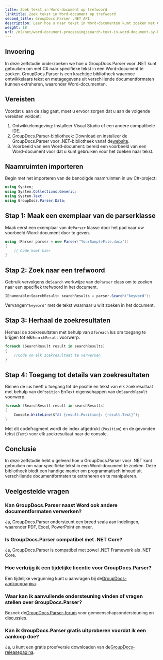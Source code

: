 ```yaml
---
title: Zoek tekst in Word-document op trefwoord
linktitle: Zoek tekst in Word-document op trefwoord
second_title: GroupDocs.Parser .NET API
description: Leer hoe u naar tekst in Word-documenten kunt zoeken met GroupDocs.Parser voor .NET. Extraheer specifieke trefwoorden efficiënt.
weight: 18
url: /nl/net/word-document-processing/search-text-in-word-document-by-keyword/
---
```

## Invoering
In deze zelfstudie onderzoeken we hoe u GroupDocs.Parser voor .NET kunt gebruiken om met C# naar specifieke tekst in een Word-document te zoeken. GroupDocs.Parser is een krachtige bibliotheek waarmee ontwikkelaars tekst en metagegevens uit verschillende documentformaten kunnen extraheren, waaronder Word-documenten.
## Vereisten
Voordat u aan de slag gaat, moet u ervoor zorgen dat u aan de volgende vereisten voldoet:
1. Ontwikkelomgeving: Installeer Visual Studio of een andere compatibele IDE.
2.  GroupDocs.Parser-bibliotheek: Download en installeer de GroupDocs.Parser voor .NET-bibliotheek vanaf de[website](https://releases.groupdocs.com/parser/net/).
3. Voorbeeld van een Word-document: bereid een voorbeeld van een Word-document voor dat u kunt gebruiken voor het zoeken naar tekst.

## Naamruimten importeren
Begin met het importeren van de benodigde naamruimten in uw C#-project:
```csharp
using System;
using System.Collections.Generic;
using System.Text;
using GroupDocs.Parser.Data;
```
## Stap 1: Maak een exemplaar van de parserklasse
 Maak eerst een exemplaar van de`Parser` klasse door het pad naar uw voorbeeld-Word-document door te geven.
```csharp
using (Parser parser = new Parser("YourSampleFile.docx"))
{
    // Code komt hier
}
```
## Stap 2: Zoek naar een trefwoord
 Gebruik vervolgens de`Search` werkwijze van de`Parser` class om te zoeken naar een specifiek trefwoord in het document.
```csharp
IEnumerable<SearchResult> searchResults = parser.Search("keyword");
```
 Vervangen`"keyword"` met de tekst waarnaar u wilt zoeken in het document.
## Stap 3: Herhaal de zoekresultaten
 Herhaal de zoekresultaten met behulp van a`foreach` lus om toegang te krijgen tot elk`SearchResult` voorwerp.
```csharp
foreach (SearchResult result in searchResults)
{
    //Code om elk zoekresultaat te verwerken
}
```
## Stap 4: Toegang tot details van zoekresultaten
 Binnen de lus heeft u toegang tot de positie en tekst van elk zoekresultaat met behulp van de`Position` En`Text` eigenschappen van de`SearchResult` voorwerp.
```csharp
foreach (SearchResult result in searchResults)
{
    Console.WriteLine($"At {result.Position}: {result.Text}");
}
```
Met dit codefragment wordt de index afgedrukt (`Position`) en de gevonden tekst (`Text`) voor elk zoekresultaat naar de console.

## Conclusie
In deze zelfstudie hebt u geleerd hoe u GroupDocs.Parser voor .NET kunt gebruiken om naar specifieke tekst in een Word-document te zoeken. Deze bibliotheek biedt een handige manier om programmatisch inhoud uit verschillende documentformaten te extraheren en te manipuleren.

## Veelgestelde vragen
### Kan GroupDocs.Parser naast Word ook andere documentformaten verwerken?
Ja, GroupDocs.Parser ondersteunt een breed scala aan indelingen, waaronder PDF, Excel, PowerPoint en meer.
### Is GroupDocs.Parser compatibel met .NET Core?
Ja, GroupDocs.Parser is compatibel met zowel .NET Framework als .NET Core.
### Hoe verkrijg ik een tijdelijke licentie voor GroupDocs.Parser?
 Een tijdelijke vergunning kunt u aanvragen bij de[GroupDocs-aankooppagina](https://purchase.groupdocs.com/temporary-license/).
### Waar kan ik aanvullende ondersteuning vinden of vragen stellen over GroupDocs.Parser?
 Bezoek de[GroupDocs.Parser-forum](https://forum.groupdocs.com/c/parser/17) voor gemeenschapsondersteuning en discussies.
### Kan ik GroupDocs.Parser gratis uitproberen voordat ik een aankoop doe?
 Ja, u kunt een gratis proefversie downloaden van de[GroupDocs-releasepagina](https://releases.groupdocs.com/).